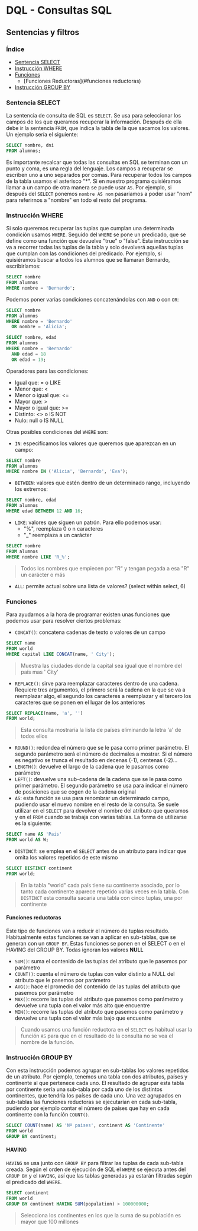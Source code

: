 # DQL - Consultas SQL
## Sentencias y filtros
### Índice
- [Sentencia SELECT](#sentencia-select)
- [Instrucción WHERE](#instrucción-where)
- [Funciones](#funciones)
  - [Funciones Reductoras](#funciones reductoras)
- [Instrucción GROUP BY](#instrucción-group-by)

### Sentencia SELECT
La sentencia de consulta de SQL es `SELECT`.
Se usa para seleccionar los campos de los que queramos recuperar la información. Después de ella debe ir la sentencia `FROM`, que indica la tabla de la que sacamos los valores. Un ejemplo sería el siguiente:

```sql
SELECT nombre, dni
FROM alumnos;
```
Es importante recalcar que todas las consultas en SQL se terminan con un punto y coma, es una regla del lenguaje. Los campos a recuperar se escriben uno a uno separados por comas. Para recuperar todos los campos de la tabla usamos el asterisco "*". Si en nuestro programa quisiéramos llamar a un campo de otra manera se puede usar `AS`. Por ejemplo, si después del `SELECT` ponemos `nombre AS nom` pasaríamos a poder usar "nom" para referirnos a "nombre" en todo el resto del programa.

### Instrucción WHERE

Si solo queremos recuperar las tuplas que cumplan una determinada condición usamos `WHERE`. Seguido del `WHERE` se pone un predicado, que se define como una función que devuelve "true" o "false". Esta instrucción se va a recorrer todas las tuplas de la tabla y solo devolverá aquellas tuplas que cumplan con las condiciones del predicado. Por ejemplo, si quisiéramos buscar a todos los alumnos que se llamaran Bernardo, escribiríamos:
```sql
SELECT nombre
FROM alumnos
WHERE nombre = 'Bernardo';
```
Podemos poner varias condiciones concatenándolas con `AND` o con `OR`:
```sql
SELECT nombre
FROM alumnos
WHERE nombre = 'Bernardo'
  OR nombre = 'Alicia';
```
```sql
SELECT nombre, edad
FROM alumnos
WHERE nombre = 'Bernardo'
  AND edad = 18
  OR edad = 19;
```



Operadores para las condiciones: 

* Igual que: = o LIKE
* Menor que: <
* Menor o igual que: <=
* Mayor que: >
* Mayor o igual que: >=
* Distinto: <> o IS NOT
* Nulo: null o IS NULL

Otras posibles condiciones del `WHERE` son:
* `IN`: especificamos los valores que queremos que aparezcan en un campo:
```sql
SELECT nombre
FROM alumnos
WHERE nombre IN ('Alicia', 'Bernardo', 'Eva');
```
* `BETWEEN`: valores que estén dentro de un determinado rango, incluyendo los extremos:
```sql
SELECT nombre, edad
FROM alumnos
WHERE edad BETWEEN 12 AND 16;
```
* `LIKE`: valores que siguen un patrón. Para ello podemos usar:
  * "%", reemplaza 0 o n caracteres
  * "_" reemplaza a un carácter
```sql
SELECT nombre
FROM alumnos
WHERE nombre LIKE 'R_%';
```
> Todos los nombres que empiecen por "R" y tengan pegada a esa "R" un carácter o más

* `ALL`: permite actual sobre una lista de valores? (select within select, 6)

### Funciones
Para ayudarnos a la hora de programar existen unas funciones que podemos usar para resolver ciertos problemas:

* `CONCAT()`: concatena cadenas de texto o valores de un campo
```sql
SELECT name
FROM world
WHERE capital LIKE CONCAT(name, ' City');
```

> Muestra las ciudades donde la capital sea igual que el nombre del país mas ' City'

* `REPLACE()`:  sirve para reemplazar caracteres dentro de una cadena. Requiere tres argumentos, el primero será la cadena en la que se va a reemplazar algo, el segundo los caracteres a reemplazar y el tercero los caracteres que se ponen en el lugar de los anteriores

```sql
SELECT REPLACE(name, 'a', '')
FROM world;
```

> Esta consulta mostraría la lista de países eliminando la letra 'a' de todos ellos

* `ROUND()`:  redondea el número que se le pasa como primer parámetro. El segundo parámetro será el número de decimales a mostrar. Si el número es negativo se trunca el resultado en decenas (-1), centenas (-2)...
* `LENGTH()`: devuelve el largo de la cadena que le pasamos como parámetro
* `LEFT()`: devuelve una sub-cadena de la cadena que se le pasa como primer parámetro. El segundo parámetro se usa para indicar el número de posiciones que se cogen de la cadena original
* `AS`: esta función se usa para renombrar un determinado campo, pudiendo usar el nuevo nombre en el resto de la consulta. Se suele utilizar en el `SELECT` para devolver el nombre del atributo que queramos y en el `FROM` cuando se trabaja con varias tablas. La forma de utilizarse es la siguiente:

```sql
SELECT name AS 'Pais'
FROM world AS W;
```

* `DISTINCT`: se emplea en el `SELECT` antes de un atributo para indicar que omita los valores repetidos de este mismo

```sql
SELECT DISTINCT continent
FROM world;
```

> En la tabla "world" cada país tiene su continente asociado, por lo tanto cada continente aparece repetido varias veces en la tabla. Con `DISTINCT` esta consulta sacaría una tabla con cinco tuplas, una por continente

#### Funciones reductoras 

Este tipo de funciones van a reducir el número de tuplas resultado. Habitualmente estas funciones se van a aplicar en sub-tablas, que se generan con un `GROUP BY`. Estas funciones se ponen en el SELECT o en el HAVING del GROUP BY. Todas ignoran los valores **NULL**

* `SUM()`: suma el contenido de las tuplas del atributo que le pasemos por parámetro
* `COUNT()`: cuenta el número de tuplas con valor distinto a NULL del atributo que le pasemos por parámetro
* `AVG()`: hace el promedio del contenido de las tuplas del atributo que pasemos por parámetro
* `MAX()`: recorre las tuplas del atributo que pasemos como parámetro y devuelve una tupla con el valor más alto que encuentre
* `MIN()`: recorre las tuplas del atributo que pasemos como parámetro y devuelve una tupla con el valor más bajo que encuentre

> Cuando usamos una función reductora en el `SELECT` es habitual usar la función `AS` para que en el resultado de la consulta no se vea el nombre de la función.

### Instrucción GROUP BY

Con esta instrucción podemos agrupar en sub-tablas los valores repetidos de un atributo. Por ejemplo, tenemos una tabla con dos atributos, países y continente al que pertenece cada uno. El resultado de agrupar esta tabla por continente sería una sub-tabla por cada uno de los distintos continentes, que tendría los países de cada uno. Una vez agrupados en sub-tablas las funciones reductoras se ejecutarían en cada sub-tabla, pudiendo por ejemplo contar el número de países que hay en cada continente con la función `COUNT()`. 

```sql
SELECT COUNT(name) AS 'Nª paises', continent AS 'Continente'
FROM world
GROUP BY continent;
```

#### HAVING

`HAVING` se usa junto con `GROUP BY` para filtrar las tuplas de cada sub-tabla creada. Según el orden de ejecución de SQL el `WHERE` se ejecuta antes del `GROUP BY` y el `HAVING`, así que las tablas generadas ya estarán filtradas según el predicado del `WHERE`.

```sql
SELECT continent
FROM world
GROUP BY continent HAVING SUM(population) > 100000000;
```

> Selecciona los continentes en los que la suma de su población es mayor que 100 millones
